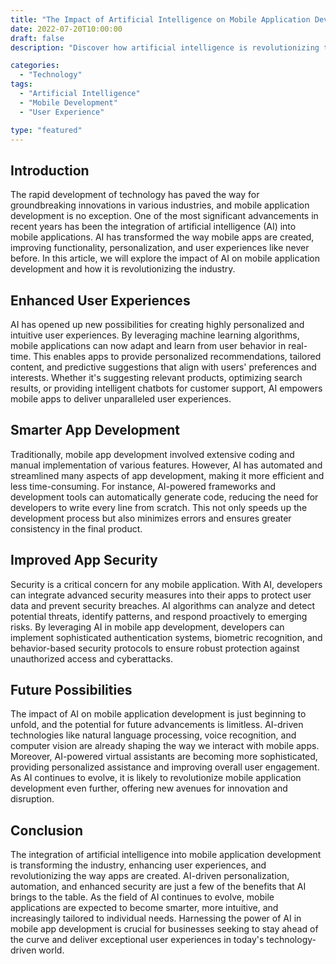 ```yaml
--- 
title: "The Impact of Artificial Intelligence on Mobile Application Development" 
date: 2022-07-20T10:00:00 
draft: false 
description: "Discover how artificial intelligence is revolutionizing the field of mobile application development and enhancing user experiences."

categories: 
  - "Technology" 
tags: 
  - "Artificial Intelligence" 
  - "Mobile Development" 
  - "User Experience" 

type: "featured" 
--- 
```


## Introduction 

The rapid development of technology has paved the way for groundbreaking innovations in various industries, and mobile application development is no exception. One of the most significant advancements in recent years has been the integration of artificial intelligence (AI) into mobile applications. AI has transformed the way mobile apps are created, improving functionality, personalization, and user experiences like never before. In this article, we will explore the impact of AI on mobile application development and how it is revolutionizing the industry.

## Enhanced User Experiences 

AI has opened up new possibilities for creating highly personalized and intuitive user experiences. By leveraging machine learning algorithms, mobile applications can now adapt and learn from user behavior in real-time. This enables apps to provide personalized recommendations, tailored content, and predictive suggestions that align with users' preferences and interests. Whether it's suggesting relevant products, optimizing search results, or providing intelligent chatbots for customer support, AI empowers mobile apps to deliver unparalleled user experiences.

## Smarter App Development 

Traditionally, mobile app development involved extensive coding and manual implementation of various features. However, AI has automated and streamlined many aspects of app development, making it more efficient and less time-consuming. For instance, AI-powered frameworks and development tools can automatically generate code, reducing the need for developers to write every line from scratch. This not only speeds up the development process but also minimizes errors and ensures greater consistency in the final product.

## Improved App Security 

Security is a critical concern for any mobile application. With AI, developers can integrate advanced security measures into their apps to protect user data and prevent security breaches. AI algorithms can analyze and detect potential threats, identify patterns, and respond proactively to emerging risks. By leveraging AI in mobile app development, developers can implement sophisticated authentication systems, biometric recognition, and behavior-based security protocols to ensure robust protection against unauthorized access and cyberattacks.

## Future Possibilities 

The impact of AI on mobile application development is just beginning to unfold, and the potential for future advancements is limitless. AI-driven technologies like natural language processing, voice recognition, and computer vision are already shaping the way we interact with mobile apps. Moreover, AI-powered virtual assistants are becoming more sophisticated, providing personalized assistance and improving overall user engagement. As AI continues to evolve, it is likely to revolutionize mobile application development even further, offering new avenues for innovation and disruption.

## Conclusion 

The integration of artificial intelligence into mobile application development is transforming the industry, enhancing user experiences, and revolutionizing the way apps are created. AI-driven personalization, automation, and enhanced security are just a few of the benefits that AI brings to the table. As the field of AI continues to evolve, mobile applications are expected to become smarter, more intuitive, and increasingly tailored to individual needs. Harnessing the power of AI in mobile app development is crucial for businesses seeking to stay ahead of the curve and deliver exceptional user experiences in today's technology-driven world.
